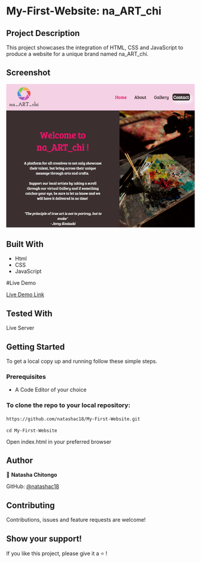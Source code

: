 # My-First-Website: na_ART_chi

## Project Description 

This project showcases the integration of HTML, CSS and JavaScript to produce a website for a unique brand named na_ART_chi.

## Screenshot

![Screenshot](screenshot.PNG)

## Built With

- Html
- CSS
- JavaScript

#Live Demo

[Live Demo Link]( https://natashac18.github.io/My-First-Website/)

## Tested With

Live Server

## Getting Started

To get a local copy up and running follow these simple steps.
### Prerequisites
- A Code Editor of your choice

### To clone the repo to your local repository:
`https://github.com/natashac18/My-First-Website.git`

`cd My-First-Website`

Open index.html in your preferred browser

## Author

:bust_in_silhouette: **Natasha Chitongo** 

GitHub: [@natashac18](https://github.com/natashac18)

## Contributing

Contributions, issues and feature requests are welcome!

## Show your support! 

If you like this project, please give it a :star: !
